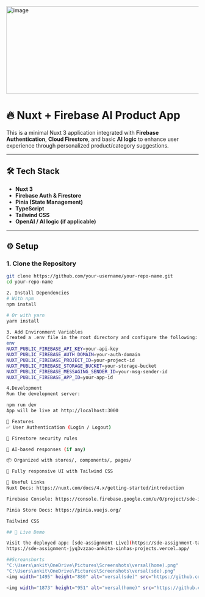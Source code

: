 
<img width="896" height="230" alt="image" src="https://github.com/user-attachments/assets/0483544c-d41d-403f-9c9d-9c77f92ed288" />

# 🔥 Nuxt + Firebase AI Product App

This is a minimal Nuxt 3 application integrated with **Firebase Authentication**, **Cloud Firestore**, and basic **AI logic** to enhance user experience through personalized product/category suggestions.

---

## 🛠 Tech Stack

- **Nuxt 3**
- **Firebase Auth & Firestore**
- **Pinia (State Management)**
- **TypeScript**
- **Tailwind CSS**
- **OpenAI / AI logic (if applicable)**

---

## ⚙️ Setup

### 1. Clone the Repository

```bash
git clone https://github.com/your-username/your-repo-name.git
cd your-repo-name

2. Install Dependencies
# With npm
npm install

# Or with yarn
yarn install

3. Add Environment Variables
Created a .env file in the root directory and configure the following:
env
NUXT_PUBLIC_FIREBASE_API_KEY=your-api-key
NUXT_PUBLIC_FIREBASE_AUTH_DOMAIN=your-auth-domain
NUXT_PUBLIC_FIREBASE_PROJECT_ID=your-project-id
NUXT_PUBLIC_FIREBASE_STORAGE_BUCKET=your-storage-bucket
NUXT_PUBLIC_FIREBASE_MESSAGING_SENDER_ID=your-msg-sender-id
NUXT_PUBLIC_FIREBASE_APP_ID=your-app-id

4.Development
Run the development server:

npm run dev
App will be live at http://localhost:3000

🧪 Features
✅ User Authentication (Login / Logout)

🔐 Firestore security rules

🧠 AI-based responses (if any)

📦 Organized with stores/, components/, pages/

🎨 Fully responsive UI with Tailwind CSS

🔗 Useful Links
Nuxt Docs: https://nuxt.com/docs/4.x/getting-started/introduction

Firebase Console: https://console.firebase.google.com/u/0/project/sde-intern-assignment/overview

Pinia Store Docs: https://pinia.vuejs.org/

Tailwind CSS

## 🔗 Live Demo

Visit the deployed app: [sde-assignment Live](https://sde-assignment-tawny.vercel.app)
https://sde-assignment-jyq3vzzao-ankita-sinhas-projects.vercel.app/

##Screanshorts
"C:\Users\ankit\OneDrive\Pictures\Screenshots\versal(home).png"
"C:\Users\ankit\OneDrive\Pictures\Screenshots\versal(sde).png"
<img width="1495" height="880" alt="versal(sde)" src="https://github.com/user-attachments/assets/a250d445-06f4-43f8-a1c3-5d1f3ca9ff7c" />

<img width="1873" height="951" alt="versal(home)" src="https://github.com/user-attachments/assets/bc8102c2-fb98-4490-aa00-cf80365d2000" />

